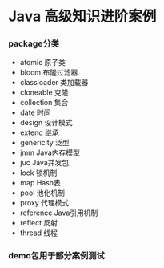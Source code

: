 # Java 高级知识进阶案例

### package分类

* atomic 原子类
* bloom 布隆过滤器
* classloader 类加载器
* cloneable 克隆
* collection 集合
* date 时间
* design 设计模式
* extend 继承
* genericity 泛型
* jmm Java内存模型
* juc Java并发包
* lock 锁机制
* map Hash表
* pool 池化机制
* proxy 代理模式
* reference Java引用机制
* reflect 反射
* thread 线程

### demo包用于部分案例测试

